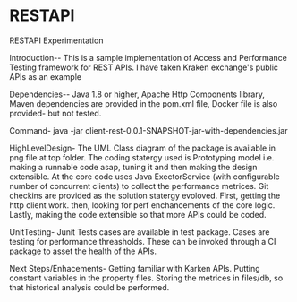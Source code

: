 # RESTAPI
RESTAPI Experimentation

Introduction--
This is a sample implementation of Access and Performance Testing framework for REST APIs.
I have taken Kraken exchange's public APIs as an example

Dependencies--
Java 1.8 or higher,
Apache Http Components library,
Maven dependencies are provided in the pom.xml file,
Docker file is also provided- but not tested.

Command-
java -jar client-rest-0.0.1-SNAPSHOT-jar-with-dependencies.jar

HighLevelDesign-
The UML Class diagram of the package is available in png file at top folder.
The coding statergy used is Prototyping model i.e. making a runnable code asap, 
tuning it and then making the design extensible.
At the core code uses Java ExectorService (with configurable number of concurrent clients) 
to collect the performance metrices.
Git checkins are provided as the solution statergy evoloved.
First, getting the http client work.
then, looking for perf enchancements of the core logic.
Lastly, making the code extensible so that more APIs could be coded.

UnitTesting-
Junit Tests cases are available in test package.
Cases are testing for performance threasholds.
These can be invoked through a CI package to asset the health of the APIs.


Next Steps/Enhacements-
Getting familiar with Karken APIs.
Putting constant variables in the property files.
Storing the metrices in files/db, so that historical analysis could be performed.
